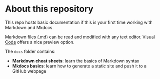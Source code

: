 # About this repository

This repo hosts basic documentation if this is your first time working with Markdown and Mkdocs. 

Markdown files (.md) can be read and modified with any text editor. [Visual Code](https://code.visualstudio.com/) offers a nice preview option.

The `docs` folder contains:

+ **Markdown cheat sheets**: learn the basics of Markdown syntax
+ **Mkdocs basics**: learn how to generate a static site and push it to a GitHub webpage
